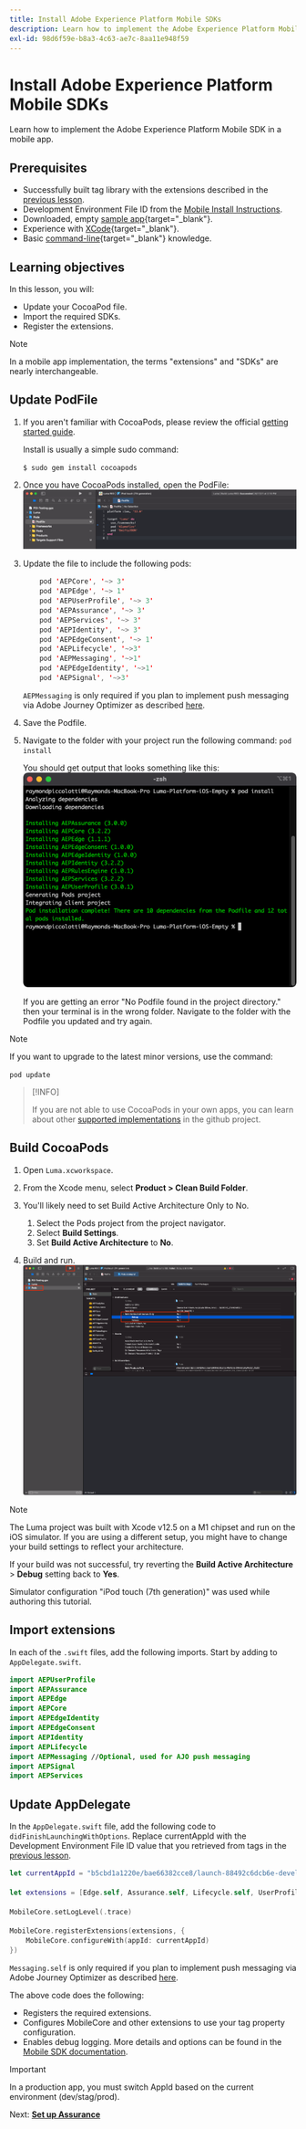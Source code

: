 ```yaml
---
title: Install Adobe Experience Platform Mobile SDKs
description: Learn how to implement the Adobe Experience Platform Mobile SDK in a mobile app.
exl-id: 98d6f59e-b8a3-4c63-ae7c-8aa11e948f59
---
```

# Install Adobe Experience Platform Mobile SDKs

Learn how to implement the Adobe Experience Platform Mobile SDK in a mobile app.

## Prerequisites

* Successfully built tag library with the extensions described in the [previous lesson](configure-tags.md).
* Development Environment File ID from the [Mobile Install Instructions](configure-tags.md#generate-sdk-install-instructions).
* Downloaded, empty [sample app](https://github.com/Adobe-Marketing-Cloud/Luma-iOS-Mobile-App){target="_blank"}.
* Experience with [XCode](https://developer.apple.com/xcode/){target="_blank"}.
* Basic [command-line](https://en.wikipedia.org/wiki/Command-line_interface){target="_blank"} knowledge.

## Learning objectives

In this lesson, you will:

* Update your CocoaPod file.
* Import the required SDKs.
* Register the extensions.

>[!NOTE]
>In a mobile app implementation, the terms "extensions" and "SDKs" are nearly interchangeable.
>


## Update PodFile

1. If you aren't familiar with CocoaPods, please review the official [getting started guide](https://guides.cocoapods.org/using/getting-started.html).
    
    Install is usually a simple sudo command:

    `$ sudo gem install cocoapods`

1. Once you have CocoaPods installed, open the PodFile: 
![initial podfile](assets/mobile-install-initial-podfile.png)
1. Update the file to include the following pods:


    ```swift
        pod 'AEPCore', '~> 3'
        pod 'AEPEdge', '~> 1'
        pod 'AEPUserProfile', '~> 3'
        pod 'AEPAssurance', '~> 3'
        pod 'AEPServices', '~> 3'
        pod 'AEPIdentity', '~> 3'
        pod 'AEPEdgeConsent', '~> 1'
        pod 'AEPLifecycle', '~>3'
        pod 'AEPMessaging', '~>1'
        pod 'AEPEdgeIdentity', '~>1'
        pod 'AEPSignal', '~>3'
    ```


    `AEPMessaging` is only required if you plan to implement push messaging via Adobe Journey Optimizer as described [here](journey-optimizer-push.md).

1. Save the Podfile.
1. Navigate to the folder with your project run the following command: `pod install` 

    You should get output that looks something like this:
        ![pod install](assets/mobile-install-podfile-install.png)
        
    If you are getting an error "No Podfile found in the project directory." then your terminal is in the wrong folder. Navigate to the folder with the Podfile you updated and try again.

>[!NOTE]
>
>If you want to upgrade to the latest minor versions, use the command:
>
>`pod update`
>

>[!INFO]
>
>If you are not able to use CocoaPods in your own apps, you can learn about other [supported implementations](https://github.com/adobe/aepsdk-core-ios#binaries) in the github project.

## Build CocoaPods

1. Open `Luma.xcworkspace`.

1. From the Xcode menu, select **Product > Clean Build Folder**.

1. You'll likely need to set Build Active Architecture Only to No.
    1. Select the Pods project from the project navigator.
    1. Select **Build Settings**.
    1. Set **Build Active Architecture** to **No**.

1. Build and run.
    ![build settings](assets/mobile-install-build-settings.png)



>[!NOTE]
>
>The Luma project was built with Xcode v12.5 on a M1 chipset and run on the iOS simulator. If you are using a different setup, you might have to change your build settings to reflect your architecture.
>
>If your build was not successful, try reverting the **Build Active Architecture** > **Debug** setting back to **Yes**.
>
>Simulator configuration "iPod touch (7th generation)" was used while authoring this tutorial.

## Import extensions

In each of the `.swift` files, add the following imports. Start by adding to `AppDelegate.swift`.

```swift
import AEPUserProfile
import AEPAssurance
import AEPEdge
import AEPCore
import AEPEdgeIdentity
import AEPEdgeConsent
import AEPIdentity
import AEPLifecycle
import AEPMessaging //Optional, used for AJO push messaging
import AEPSignal
import AEPServices
```

## Update AppDelegate

In the `AppDelegate.swift` file, add the following code to `didFinishLaunchingWithOptions`. Replace currentAppId with the Development Environment File ID value that you retrieved from tags in the [previous lesson](configure-tags.md).

```swift
let currentAppId = "b5cbd1a1220e/bae66382cce8/launch-88492c6dcb6e-development"

let extensions = [Edge.self, Assurance.self, Lifecycle.self, UserProfile.self, Consent.self, AEPEdgeIdentity.Identity.self, AEPIdentity.Identity.self, Messaging.self]

MobileCore.setLogLevel(.trace)

MobileCore.registerExtensions(extensions, {
    MobileCore.configureWith(appId: currentAppId)
})
```

`Messaging.self` is only required if you plan to implement push messaging via Adobe Journey Optimizer as described [here](journey-optimizer-push.md).

The above code does the following:

* Registers the required extensions.
* Configures MobileCore and other extensions to use your tag property configuration.
* Enables debug logging. More details and options can be found in the [Mobile SDK documentation](https://aep-sdks.gitbook.io/docs/getting-started/enable-debug-logging).


>[!IMPORTANT]
>In a production app, you must switch AppId based on the current environment (dev/stag/prod).
>


Next: **[Set up Assurance](assurance.md)**
